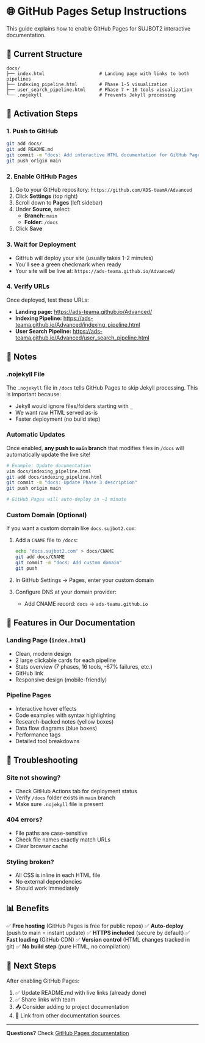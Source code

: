 # 🌐 GitHub Pages Setup Instructions

This guide explains how to enable GitHub Pages for SUJBOT2 interactive documentation.

## 📁 Current Structure

```
docs/
├── index.html                    # Landing page with links to both pipelines
├── indexing_pipeline.html        # Phase 1-5 visualization
├── user_search_pipeline.html     # Phase 7 + 16 tools visualization
└── .nojekyll                     # Prevents Jekyll processing
```

## 🚀 Activation Steps

### 1. Push to GitHub

```bash
git add docs/
git add README.md
git commit -m "docs: Add interactive HTML documentation for GitHub Pages"
git push origin main
```

### 2. Enable GitHub Pages

1. Go to your GitHub repository: `https://github.com/ADS-teamA/Advanced`
2. Click **Settings** (top right)
3. Scroll down to **Pages** (left sidebar)
4. Under **Source**, select:
   - **Branch:** `main`
   - **Folder:** `/docs`
5. Click **Save**

### 3. Wait for Deployment

- GitHub will deploy your site (usually takes 1-2 minutes)
- You'll see a green checkmark when ready
- Your site will be live at: `https://ads-teama.github.io/Advanced/`

### 4. Verify URLs

Once deployed, test these URLs:

- **Landing page:** https://ads-teama.github.io/Advanced/
- **Indexing Pipeline:** https://ads-teama.github.io/Advanced/indexing_pipeline.html
- **User Search Pipeline:** https://ads-teama.github.io/Advanced/user_search_pipeline.html

## 📝 Notes

### .nojekyll File

The `.nojekyll` file in `/docs` tells GitHub Pages to skip Jekyll processing. This is important because:
- Jekyll would ignore files/folders starting with `_`
- We want raw HTML served as-is
- Faster deployment (no build step)

### Automatic Updates

Once enabled, **any push to `main` branch** that modifies files in `/docs` will automatically update the live site!

```bash
# Example: Update documentation
vim docs/indexing_pipeline.html
git add docs/indexing_pipeline.html
git commit -m "docs: Update Phase 3 description"
git push origin main

# GitHub Pages will auto-deploy in ~1 minute
```

### Custom Domain (Optional)

If you want a custom domain like `docs.sujbot2.com`:

1. Add a `CNAME` file to `/docs`:
   ```bash
   echo "docs.sujbot2.com" > docs/CNAME
   git add docs/CNAME
   git commit -m "docs: Add custom domain"
   git push
   ```

2. In GitHub Settings → Pages, enter your custom domain
3. Configure DNS at your domain provider:
   - Add CNAME record: `docs` → `ads-teama.github.io`

## 🎨 Features in Our Documentation

### Landing Page (`index.html`)
- Clean, modern design
- 2 large clickable cards for each pipeline
- Stats overview (7 phases, 16 tools, -67% failures, etc.)
- GitHub link
- Responsive design (mobile-friendly)

### Pipeline Pages
- Interactive hover effects
- Code examples with syntax highlighting
- Research-backed notes (yellow boxes)
- Data flow diagrams (blue boxes)
- Performance tags
- Detailed tool breakdowns

## 🔧 Troubleshooting

### Site not showing?
- Check GitHub Actions tab for deployment status
- Verify `/docs` folder exists in `main` branch
- Make sure `.nojekyll` file is present

### 404 errors?
- File paths are case-sensitive
- Check file names exactly match URLs
- Clear browser cache

### Styling broken?
- All CSS is inline in each HTML file
- No external dependencies
- Should work immediately

## 📊 Benefits

✅ **Free hosting** (GitHub Pages is free for public repos)
✅ **Auto-deploy** (push to main = instant update)
✅ **HTTPS included** (secure by default)
✅ **Fast loading** (GitHub CDN)
✅ **Version control** (HTML changes tracked in git)
✅ **No build step** (pure HTML, no compilation)

## 🎯 Next Steps

After enabling GitHub Pages:

1. ✅ Update README.md with live links (already done)
2. ✅ Share links with team
3. 📤 Consider adding to project documentation
4. 🔗 Link from other documentation sources

---

**Questions?** Check [GitHub Pages documentation](https://docs.github.com/en/pages)
